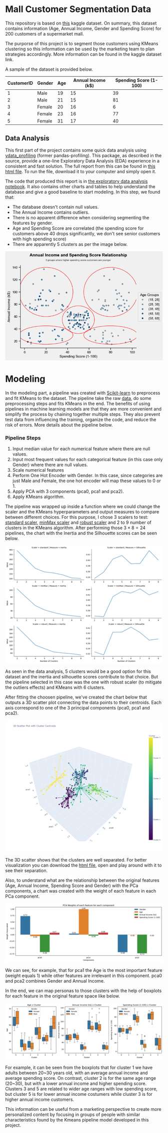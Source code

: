 # Mall Customer Segmentation Data

This repository is based on [this](https://www.kaggle.com/datasets/vjchoudhary7/customer-segmentation-tutorial-in-python) kaggle dataset. On summary, this dataset contains information (Age, Annual Income, Gender and Spending Score) for 200 customers of a supermarket mall. 

The purporse of this project is to segment those customers using KMeans clustering so this information can be used by the marketing team to plan strategies accordingly. More information can be found in the kaggle dataset link.

A sample of the dataset is provided below.

| CustomerID | Gender | Age | Annual Income (k$)  | Spending Score (1-100) |
|------------|--------|-----|---------------------|------------------------|
|     1      |  Male  |  19 |          15         |           39           |
|     2      |  Male  |  21 |          15         |           81           |
|     3      | Female |  20 |          16         |            6           |
|     4      | Female |  23 |          16         |           77           |
|     5      | Female |  31 |          17         |           40           |


## Data Analysis

This first part of the project contains some quick data analysis using [ydata_profiling](https://github.com/ydataai/ydata-profiling) (former pandas-profiling). This package, as described in the source, provide a one-line Exploratory Data Analysis (EDA) experience in a consistent and fast solution. The full report from this can be found in [this html file](reports\exploratory_data_analysis.html). To run the file, download it to your computer and simply open it.

The code that produced this report is in [the exploratory data analysis notebook](notebooks\exploratory_data_analysis.ipynb). It also contains other charts and tables to help understand the database and give a good baseline to start modeling. In this step, we found that:
* The database doesn't contain null values.
* The Annual Income contains outliers.
* There is no apparent difference when considering segmenting the features by gender.
* Age and Spending Score are correlated (the spending score for customers above 40 drops significantly, we don't see senior customers with high spending score)
* There are apparently 5 clusters as per the image below.

<img src="images\annual_income_spending_score_relation_5_clusters_age_legend.png" alt="scatter plot for annual income and spending score, shows 5 clusters and higher spending score for younger people">


# Modeling
In the modeling part, a pipeline was created with [Scikit-learn](https://scikit-learn.org/stable/) to preprocess and fit KMeans to the dataset. The pipeline take the raw [data](data\Mall_Customers.csv), do some preprocessing steps and fits KMeans in the end. The benefits of using pipelines in machine learning models are that they are more convenient and simplify the process by chaining together multiple steps. They also prevent test data from influencing the training, organize the code, and reduce the risk of errors. More details about the pipeline below.

### Pipeline Steps

1. Input median value for each numerical feature where there are null values.
2. Input most frequent values for each categorical feature (in this case only Gender) where there are null values.
3. Scale numerical features
4. Perform One Hot Encoder with Gender. In this case, since categories are just Male and Female, the one hot encoder will map these values to 0 or 1.
5. Apply PCA with 3 components (pca0, pca1 and pca2).
6. Apply KMeans algorithm.

The pipeline was wrapped up inside a function where we could change the scaler and the KMeans hyperparameters and output measures to compare between different choices. For this purpose, I chose 3 scalers to test: [standard scaler](https://scikit-learn.org/stable/modules/generated/sklearn.preprocessing.StandardScaler.html#sklearn.preprocessing.StandardScaler), [minMax scaler](https://scikit-learn.org/stable/modules/generated/sklearn.preprocessing.MinMaxScaler.html#sklearn.preprocessing.MinMaxScaler) and [robust scaler](https://scikit-learn.org/stable/modules/generated/sklearn.preprocessing.RobustScaler.html) and 2 to 9 number of clusters in the KMeans algorithm. After performing those $3 \times 8 = 24$ pipelines, the chart with the Inertia and the Silhouette scores can be seen below.

<img src="images\inertia_and_silhouette.png" alt="scatter plot for annual income and spending score, shows 5 clusters and higher spending score for younger people">

As seen in the data analysis, 5 clusters would be a good option for this dataset and the inertia and silhouette scores contribute to that choice. But the pipeline selected in this case was the one with robust scaler (to mitigate the outliers effects) and KMeans with 6 clusters.

After fitting the choosen pipeline, we've created the chart below that outputs a 3D scatter plot connecting the data points to their centroids. Each axis correspond to one of the 3 principal components (pca0, pca1 and pca2).

<img src="images\scatter_3D_data_points_clusters.png" alt="3D scatter plot with pca showing data points and clusters connected">

The 3D scatter shows that the clusters are well separated. For better visualization you can download the [html file](reports\3d_scatter_plot_with_cluster_centroids.html), open and play around with it to see their separation.

Also, to understand what are the relationship between the original features (Age, Annual Income, Spending Score and Gender) with the PCa components, a chart was created with the weight of each feature in each PCa component.

<img src="images\pca_component_feature_combination.png" alt="feature weight for each pca component">

We can see, for example, that for pca1 the Age is the most important feature (weight equals 1) while other features are irrelevant in this component. pca0 and pca2 combines Gender and Annual Income.

In the end, we can map personas to those clusters with the help of boxplots for each feature in the original feature space like below.

<img src="images\boxplot_cluster_feature.png" alt="boxplot to help map personas to clusters">

For example, it can be seen from the boxplots that for cluster 1 we have adults between 20~30 years old, with an average annual income and average spending score. On contrast, cluster 2 is for the same age range (20~30), but with a lower annual income and higher spending score. Clusters 3 and 5 are related to wider age ranges with low spending score, but cluster 5 is for lower annual income costumers while cluster 3 is for higher annual income customers.

This information can be useful from a marketing perspective to create more personalized content by focusing in groups of people with similar characteristics found by the Kmeans pipeline model developed in this project.